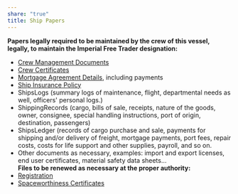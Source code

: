 ```yaml
---
share: "true"
title: Ship Papers
---
```

**Papers legally required to be maintained by the crew of this vessel, legally, to maintain the Imperial Free Trader designation:**  
- [Crew Management Documents](./CrewManagementDocuments.md)  
- [Crew Certificates](./CrewCertificates.md)  
- [Mortgage Agreement Details](./MortgageAgreementDetails.md), including payments  
- [Ship Insurance Policy](./ShipInsurancePolicy.md)  
- ShipsLogs (summary logs of maintenance, flight, departmental needs as well, officers' personal logs.)  
- ShippingRecords (cargo, bills of sale, receipts, nature of the goods, owner, consignee, special handling instructions, port of origin, destination, passengers)  
- ShipsLedger (records of cargo purchase and sale, payments for shipping and/or delivery of freight, mortgage payments, port fees, repair costs, costs for life support and other supplies, payroll, and so on.  
- Other documents as necessary, examples: import and export licenses, end user certificates, material safety data sheets…  
**Files to be renewed as necessary at the proper authority:**  
- [Registration](./Registration.md)  
- [Spaceworthiness Certificates](./SpaceworthinessCertificates.md)